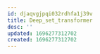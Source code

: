 ```yaml
---
id: djaqvgjpqi032rdhfa1j39v
title: Deep_set_transformer
desc: ''
updated: 1696277312702
created: 1696277312702
---
```


